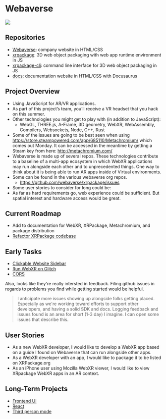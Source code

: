 # Webaverse

![](https://i.imgur.com/NzwKuep.png)

## Repositories

- [Webaverse](https://github.com/MLH-Fellowship/webaverse): company website in HTML/CSS
- [xrpackage](https://github.com/MLH-Fellowship/xrpackage): 3D web object packaging with web app runtime environment in JS
- [xrpackage-cli](https://github.com/MLH-Fellowship/xrpackage-cli): command line interface for 3D web object packaging in JS
- [docs](http://github.com/webaverse/docs): documentation website in HTML/CSS with Docusaurus

## Project Overview

- Using JavaScript for AR/VR applications. 
- As part of this project’s team, you’ll receive a VR headset that you hack on this summer. 
- Other technologies you might get to play with (in addition to JavaScript): 
  - WebGL, THREE.js, A-Frame, 3D geometry, WebXR, WebAssembly, Compilers, Websockets, Node, C++, Rust
- Some of the issues are going to be best seen when using https://store.steampowered.com/app/685110/Metachromium/ which comes out Monday. It can be accessed in the meantime by getting a Steam key from here: http://metachromium.com/
- Webaverse is made up of several repos. These technologies contribute to a baseline of a multi-app ecosystem in which WebXR applications may run alongside each other and to unprecedented things. One way to think about it is being able to run AR apps inside of Virtual environments.
- Some can be found in the various webaverse org repos.
  - https://github.com/webaverse/xrpackage/issues  
- Some user stories to consider for long could be:
- As far as hard requirements go, web experience could be sufficient. But spatial interest and hardware access would be great.

## Current Roadmap
- Add to documentation for WebXR, XRPackage, Metachromium, and package distribution
- [Refactor XRPackage codebase](https://github.com/webaverse/xrpackage/issues/36)

## Early Tasks

- [Clickable Website Sidebar](https://github.com/webaverse/webaverse/issues/2)
- [Run WebXR on Glitch](https://github.com/webaverse/xrpackage/issues/13)
- [CORS](https://github.com/webaverse/xrpackage/issues/21)

Also, looks like they're really intersted in feedback. Filing github issues in regards to problems you find while getting started would be helpful.

> I anticipate more issues showing up alongside folks getting placed. Especially as we're working toward efforts to support other developers, and having a solid SDK and docs. 
> Logging feedback and issues found is an area for short (1-3 day) I imagine. I can open some issues that describe this.

## User Stories

- As a new WebXR developer, I would like to develop a WebXR app based on a guide I found on Webaverse that can run alongside other apps.
- As a WebXR developer with an app, I would like to package it to be listed on XRPackage.org
- As an iPhone user using Mozilla WebXR viewer, I would like to view XRpackage WebXR apps in an AR context.

## Long-Term Projects

- [Frontend UI](https://github.com/webaverse/xrpackage/issues/38)
- [React](https://github.com/webaverse/xrpackage/issues/11)
- [Third person mode](https://github.com/webaverse/xrpackage/issues/25)

